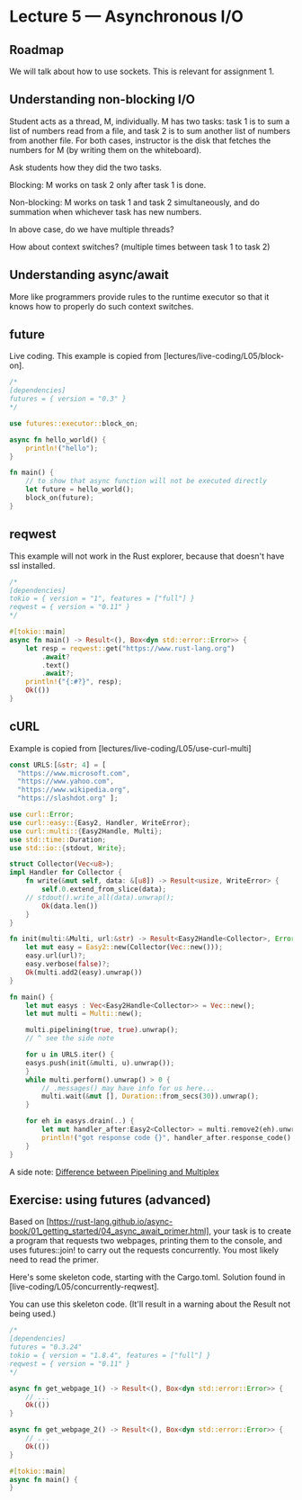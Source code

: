 # Lecture 5 — Asynchronous I/O

## Roadmap

We will talk about how to use sockets. This is relevant for assignment 1.

## Understanding non-blocking I/O

Student acts as a thread, M, individually. M has two tasks: task 1 is to sum a
list of numbers read from a file, and task 2 is to sum another list of numbers
from another file. For both cases, instructor is the disk that fetches the
numbers for M (by writing them on the whiteboard).

Ask students how they did the two tasks.

Blocking: M works on task 2 only after task 1 is done.

Non-blocking: M works on task 1 and task 2 simultaneously, and do summation when
whichever task has new numbers.

In above case, do we have multiple threads?

How about context switches? (multiple times between task 1 to task 2)

## Understanding async/await

More like programmers provide rules to the runtime executor so that it knows how
to properly do such context switches.

## future

Live coding. This example is copied from [lectures/live-coding/L05/block-on].

```rust
/*
[dependencies]
futures = { version = "0.3" }
*/

use futures::executor::block_on;

async fn hello_world() {
    println!("hello");
}

fn main() {
    // to show that async function will not be executed directly
    let future = hello_world();
    block_on(future);
}
```

## reqwest

This example will not work in the Rust explorer, because that doesn't have ssl
installed.

```rust
/*
[dependencies]
tokio = { version = "1", features = ["full"] }
reqwest = { version = "0.11" }
*/

#[tokio::main]
async fn main() -> Result<(), Box<dyn std::error::Error>> {
    let resp = reqwest::get("https://www.rust-lang.org")
        .await?
        .text()
        .await?;
    println!("{:#?}", resp);
    Ok(())
}
```

## cURL

Example is copied from [lectures/live-coding/L05/use-curl-multi]

```rust
const URLS:[&str; 4] = [
  "https://www.microsoft.com",
  "https://www.yahoo.com",
  "https://www.wikipedia.org",
  "https://slashdot.org" ];

use curl::Error;
use curl::easy::{Easy2, Handler, WriteError};
use curl::multi::{Easy2Handle, Multi};
use std::time::Duration;
use std::io::{stdout, Write};

struct Collector(Vec<u8>);
impl Handler for Collector {
    fn write(&mut self, data: &[u8]) -> Result<usize, WriteError> {
        self.0.extend_from_slice(data);
	// stdout().write_all(data).unwrap();
        Ok(data.len())
    }
}

fn init(multi:&Multi, url:&str) -> Result<Easy2Handle<Collector>, Error> {
    let mut easy = Easy2::new(Collector(Vec::new()));
    easy.url(url)?;
    easy.verbose(false)?;
    Ok(multi.add2(easy).unwrap())
}

fn main() {
    let mut easys : Vec<Easy2Handle<Collector>> = Vec::new();
    let mut multi = Multi::new();

    multi.pipelining(true, true).unwrap();
    // ^ see the side note

    for u in URLS.iter() {
	easys.push(init(&multi, u).unwrap());
    }
    while multi.perform().unwrap() > 0 {
	    // .messages() may have info for us here...
        multi.wait(&mut [], Duration::from_secs(30)).unwrap();
    }

    for eh in easys.drain(..) {
    	let mut handler_after:Easy2<Collector> = multi.remove2(eh).unwrap();
        println!("got response code {}", handler_after.response_code().unwrap());
    }
}
```

A side note: [Difference between Pipelining and
Multiplex](https://stackoverflow.com/questions/34478967/what-is-the-difference-between-http-1-1-pipelining-and-http-2-multiplexing#:~:text=HTTP%2F1.1%20with%20pipelining%3A%20Each%20HTTP%20request%20over%20the,waiting%20for%20the%20previous%20response%20to%20come%20back.)

## Exercise: using futures (advanced)

Based on
[https://rust-lang.github.io/async-book/01_getting_started/04_async_await_primer.html],
your task is to create a program that requests two webpages, printing them to
the console, and uses futures::join! to carry out the requests concurrently. You
most likely need to read the primer.

Here's some skeleton code, starting with the Cargo.toml. Solution found in
[live-coding/L05/concurrently-reqwest].

You can use this skeleton code. (It'll result in a warning about the Result not
being used.)

```rust
/*
[dependencies]
futures = "0.3.24"
tokio = { version = "1.8.4", features = ["full"] }
reqwest = { version = "0.11" }
*/

async fn get_webpage_1() -> Result<(), Box<dyn std::error::Error>> {
    // ...
    Ok(())
}

async fn get_webpage_2() -> Result<(), Box<dyn std::error::Error>> {
    // ...
    Ok(())
}

#[tokio::main]
async fn main() {
}
```
